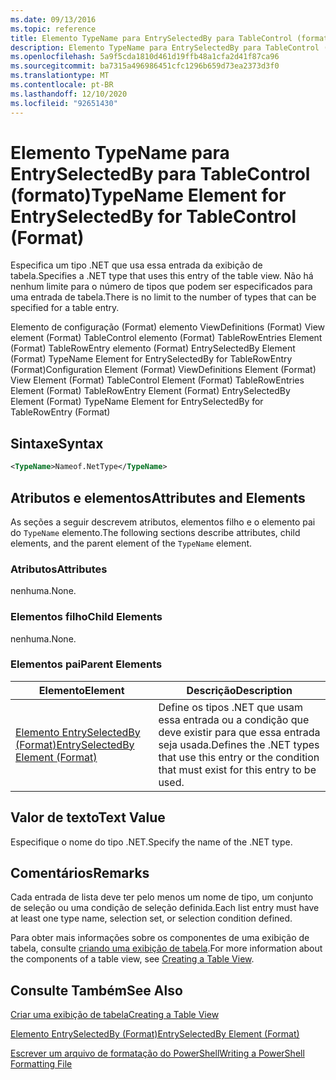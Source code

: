 ```yaml
---
ms.date: 09/13/2016
ms.topic: reference
title: Elemento TypeName para EntrySelectedBy para TableControl (formato)
description: Elemento TypeName para EntrySelectedBy para TableControl (formato)
ms.openlocfilehash: 5a9f5cda1810d461d19ffb48a1cfa2d41f87ca96
ms.sourcegitcommit: ba7315a496986451cfc1296b659d73ea2373d3f0
ms.translationtype: MT
ms.contentlocale: pt-BR
ms.lasthandoff: 12/10/2020
ms.locfileid: "92651430"
---
```

# <a name="typename-element-for-entryselectedby-for-tablecontrol-format"></a><span data-ttu-id="cda66-103">Elemento TypeName para EntrySelectedBy para TableControl (formato)</span><span class="sxs-lookup"><span data-stu-id="cda66-103">TypeName Element for EntrySelectedBy for TableControl (Format)</span></span>

<span data-ttu-id="cda66-104">Especifica um tipo .NET que usa essa entrada da exibição de tabela.</span><span class="sxs-lookup"><span data-stu-id="cda66-104">Specifies a .NET type that uses this entry of the table view.</span></span> <span data-ttu-id="cda66-105">Não há nenhum limite para o número de tipos que podem ser especificados para uma entrada de tabela.</span><span class="sxs-lookup"><span data-stu-id="cda66-105">There is no limit to the number of types that can be specified for a table entry.</span></span>

<span data-ttu-id="cda66-106">Elemento de configuração (Format) elemento ViewDefinitions (Format) View element (Format) TableControl elemento (Format) TableRowEntries Element (Format) TableRowEntry elemento (Format) EntrySelectedBy Element (Format) TypeName Element for EntrySelectedBy for TableRowEntry (Format)</span><span class="sxs-lookup"><span data-stu-id="cda66-106">Configuration Element (Format) ViewDefinitions Element (Format) View Element (Format) TableControl Element (Format) TableRowEntries Element (Format) TableRowEntry Element (Format) EntrySelectedBy Element (Format) TypeName Element for EntrySelectedBy for TableRowEntry (Format)</span></span>

## <a name="syntax"></a><span data-ttu-id="cda66-107">Sintaxe</span><span class="sxs-lookup"><span data-stu-id="cda66-107">Syntax</span></span>

```xml
<TypeName>Nameof.NetType</TypeName>
```

## <a name="attributes-and-elements"></a><span data-ttu-id="cda66-108">Atributos e elementos</span><span class="sxs-lookup"><span data-stu-id="cda66-108">Attributes and Elements</span></span>

<span data-ttu-id="cda66-109">As seções a seguir descrevem atributos, elementos filho e o elemento pai do `TypeName` elemento.</span><span class="sxs-lookup"><span data-stu-id="cda66-109">The following sections describe attributes, child elements, and the parent element of the `TypeName` element.</span></span>

### <a name="attributes"></a><span data-ttu-id="cda66-110">Atributos</span><span class="sxs-lookup"><span data-stu-id="cda66-110">Attributes</span></span>

<span data-ttu-id="cda66-111">nenhuma.</span><span class="sxs-lookup"><span data-stu-id="cda66-111">None.</span></span>

### <a name="child-elements"></a><span data-ttu-id="cda66-112">Elementos filho</span><span class="sxs-lookup"><span data-stu-id="cda66-112">Child Elements</span></span>

<span data-ttu-id="cda66-113">nenhuma.</span><span class="sxs-lookup"><span data-stu-id="cda66-113">None.</span></span>

### <a name="parent-elements"></a><span data-ttu-id="cda66-114">Elementos pai</span><span class="sxs-lookup"><span data-stu-id="cda66-114">Parent Elements</span></span>

|<span data-ttu-id="cda66-115">Elemento</span><span class="sxs-lookup"><span data-stu-id="cda66-115">Element</span></span>|<span data-ttu-id="cda66-116">Descrição</span><span class="sxs-lookup"><span data-stu-id="cda66-116">Description</span></span>|
|-------------|-----------------|
|[<span data-ttu-id="cda66-117">Elemento EntrySelectedBy (Format)</span><span class="sxs-lookup"><span data-stu-id="cda66-117">EntrySelectedBy Element (Format)</span></span>](./entryselectedby-element-for-tablerowentry-for-tablecontrol-format.md)|<span data-ttu-id="cda66-118">Define os tipos .NET que usam essa entrada ou a condição que deve existir para que essa entrada seja usada.</span><span class="sxs-lookup"><span data-stu-id="cda66-118">Defines the .NET types that use this entry or the condition that must exist for this entry to be used.</span></span>|

## <a name="text-value"></a><span data-ttu-id="cda66-119">Valor de texto</span><span class="sxs-lookup"><span data-stu-id="cda66-119">Text Value</span></span>

<span data-ttu-id="cda66-120">Especifique o nome do tipo .NET.</span><span class="sxs-lookup"><span data-stu-id="cda66-120">Specify the name of the .NET type.</span></span>

## <a name="remarks"></a><span data-ttu-id="cda66-121">Comentários</span><span class="sxs-lookup"><span data-stu-id="cda66-121">Remarks</span></span>

<span data-ttu-id="cda66-122">Cada entrada de lista deve ter pelo menos um nome de tipo, um conjunto de seleção ou uma condição de seleção definida.</span><span class="sxs-lookup"><span data-stu-id="cda66-122">Each list entry must have at least one type name, selection set, or selection condition defined.</span></span>

<span data-ttu-id="cda66-123">Para obter mais informações sobre os componentes de uma exibição de tabela, consulte [criando uma exibição de tabela](./creating-a-table-view.md).</span><span class="sxs-lookup"><span data-stu-id="cda66-123">For more information about the components of a table view, see [Creating a Table View](./creating-a-table-view.md).</span></span>

## <a name="see-also"></a><span data-ttu-id="cda66-124">Consulte Também</span><span class="sxs-lookup"><span data-stu-id="cda66-124">See Also</span></span>

[<span data-ttu-id="cda66-125">Criar uma exibição de tabela</span><span class="sxs-lookup"><span data-stu-id="cda66-125">Creating a Table View</span></span>](./creating-a-table-view.md)

[<span data-ttu-id="cda66-126">Elemento EntrySelectedBy (Format)</span><span class="sxs-lookup"><span data-stu-id="cda66-126">EntrySelectedBy Element (Format)</span></span>](./entryselectedby-element-for-tablerowentry-for-tablecontrol-format.md)

[<span data-ttu-id="cda66-127">Escrever um arquivo de formatação do PowerShell</span><span class="sxs-lookup"><span data-stu-id="cda66-127">Writing a PowerShell Formatting File</span></span>](./writing-a-powershell-formatting-file.md)
